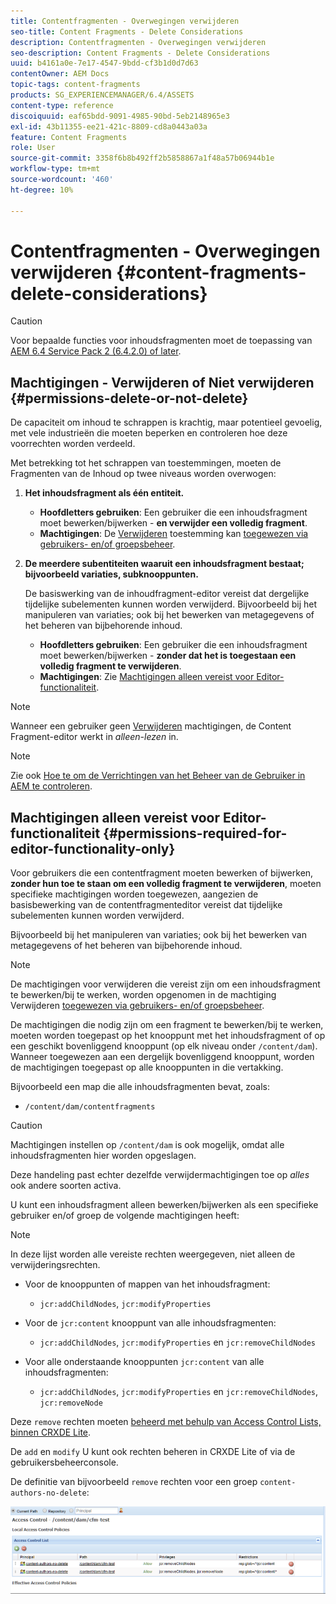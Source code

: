 ```yaml
---
title: Contentfragmenten - Overwegingen verwijderen
seo-title: Content Fragments - Delete Considerations
description: Contentfragmenten - Overwegingen verwijderen
seo-description: Content Fragments - Delete Considerations
uuid: b4161a0e-7e17-4547-9bdd-cf3b1d0d7d63
contentOwner: AEM Docs
topic-tags: content-fragments
products: SG_EXPERIENCEMANAGER/6.4/ASSETS
content-type: reference
discoiquuid: eaf65bdd-9091-4985-90bd-5eb2148965e3
exl-id: 43b11355-ee21-421c-8809-cd8a0443a03a
feature: Content Fragments
role: User
source-git-commit: 3358f6b8b492ff2b5858867a1f48a57b06944b1e
workflow-type: tm+mt
source-wordcount: '460'
ht-degree: 10%

---
```


# Contentfragmenten - Overwegingen verwijderen {#content-fragments-delete-considerations}

>[!CAUTION]
>
>Voor bepaalde functies voor inhoudsfragmenten moet de toepassing van [AEM 6.4 Service Pack 2 (6.4.2.0) of later](/help/release-notes/sp-release-notes.md).

## Machtigingen - Verwijderen of Niet verwijderen {#permissions-delete-or-not-delete}

De capaciteit om inhoud te schrappen is krachtig, maar potentieel gevoelig, met vele industrieën die moeten beperken en controleren hoe deze voorrechten worden verdeeld.

Met betrekking tot het schrappen van toestemmingen, moeten de Fragmenten van de Inhoud op twee niveaus worden overwogen:

1. **Het inhoudsfragment als één entiteit.**

   * **Hoofdletters gebruiken**: Een gebruiker die een inhoudsfragment moet bewerken/bijwerken - **en verwijder een volledig fragment**.
   * **Machtigingen**: De [Verwijderen](/help/sites-administering/security.md#actions) toestemming kan [toegewezen via gebruikers- en/of groepsbeheer](/help/sites-administering/security.md#managing-permissions).

1. **De meerdere subentiteiten waaruit een inhoudsfragment bestaat; bijvoorbeeld variaties, subknooppunten.**

   De basiswerking van de inhoudfragment-editor vereist dat dergelijke tijdelijke subelementen kunnen worden verwijderd. Bijvoorbeeld bij het manipuleren van variaties; ook bij het bewerken van metagegevens of het beheren van bijbehorende inhoud.

   * **Hoofdletters gebruiken**: Een gebruiker die een inhoudsfragment moet bewerken/bijwerken - **zonder dat het is toegestaan een volledig fragment te verwijderen**.
   * **Machtigingen**: Zie [Machtigingen alleen vereist voor Editor-functionaliteit](content-fragments-delete.md#permissions-required-for-editor-functionality-only).

>[!NOTE]
>
>Wanneer een gebruiker geen [Verwijderen](/help/sites-administering/security.md#actions) machtigingen, de Content Fragment-editor werkt in *alleen-lezen* in.

>[!NOTE]
>
>Zie ook [Hoe te om de Verrichtingen van het Beheer van de Gebruiker in AEM te controleren](/help/sites-administering/audit-user-management-operations.md).

## Machtigingen alleen vereist voor Editor-functionaliteit {#permissions-required-for-editor-functionality-only}

Voor gebruikers die een contentfragment moeten bewerken of bijwerken, **zonder hun toe te staan om een volledig fragment te verwijderen**, moeten specifieke machtigingen worden toegewezen, aangezien de basisbewerking van de contentfragmenteditor vereist dat tijdelijke subelementen kunnen worden verwijderd.

Bijvoorbeeld bij het manipuleren van variaties; ook bij het bewerken van metagegevens of het beheren van bijbehorende inhoud.

>[!NOTE]
>
>De machtigingen voor verwijderen die vereist zijn om een inhoudsfragment te bewerken/bij te werken, worden opgenomen in de machtiging Verwijderen [toegewezen via gebruikers- en/of groepsbeheer](/help/sites-administering/security.md#managing-permissions).

De machtigingen die nodig zijn om een fragment te bewerken/bij te werken, moeten worden toegepast op het knooppunt met het inhoudsfragment of op een geschikt bovenliggend knooppunt (op elk niveau onder `/content/dam`). Wanneer toegewezen aan een dergelijk bovenliggend knooppunt, worden de machtigingen toegepast op alle knooppunten in die vertakking.

Bijvoorbeeld een map die alle inhoudsfragmenten bevat, zoals:

* `/content/dam/contentfragments`

>[!CAUTION]
>
>Machtigingen instellen op `/content/dam` is ook mogelijk, omdat alle inhoudsfragmenten hier worden opgeslagen.
>
>Deze handeling past echter dezelfde verwijdermachtigingen toe op *alles* ook andere soorten activa.

U kunt een inhoudsfragment alleen bewerken/bijwerken als een specifieke gebruiker en/of groep de volgende machtigingen heeft:

>[!NOTE]
>
>In deze lijst worden alle vereiste rechten weergegeven, niet alleen de verwijderingsrechten.

* Voor de knooppunten of mappen van het inhoudsfragment:

   * `jcr:addChildNodes`, `jcr:modifyProperties`

* Voor de `jcr:content` knooppunt van alle inhoudsfragmenten:

   * `jcr:addChildNodes`, `jcr:modifyProperties` en `jcr:removeChildNodes`

* Voor alle onderstaande knooppunten `jcr:content` van alle inhoudsfragmenten:

   * `jcr:addChildNodes`, `jcr:modifyProperties` en `jcr:removeChildNodes`, `jcr:removeNode`

Deze `remove` rechten moeten [beheerd met behulp van Access Control Lists, binnen CRXDE Lite](/help/sites-administering/user-group-ac-admin.md#access-right-management).

De `add` en `modify` U kunt ook rechten beheren in CRXDE Lite of via de gebruikersbeheerconsole.

De definitie van bijvoorbeeld `remove` rechten voor een groep `content-authors-no-delete`:

![cf-delete-03](assets/cf-delete-03.png)

